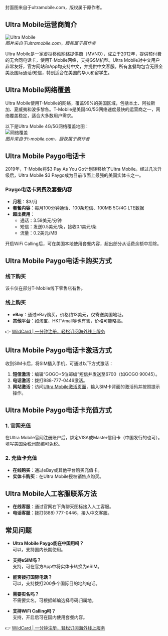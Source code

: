 封面图来自于ultramobile.com，版权属于原作者。

## Ultra Mobile运营商简介

![Ultra Mobile](https://d11ir4eijp84g9.cloudfront.net/ueditor/php/upload/image/20250311/1710203970350990.png)  
*图片来自于ultramobile.com，版权属于原作者*

Ultra Mobile是一家虚拟移动网络提供商（MVNO），成立于2012年，提供预付费的无合同电话卡，使用T-Mobile网络，支持GSM机型。Ultra Mobile对中文用户非常友好，官方网站和App均支持中文，并提供中文客服。所有套餐均包含无限全美及国际通话/短信，特别适合在美国的华人和留学生。

## Ultra Mobile网络覆盖

Ultra Mobile使用T-Mobile的网络，覆盖99%的美国区域，包括本土、阿拉斯加、夏威夷和波多黎各。T-Mobile是美国4G/5G网络速度最快的运营商之一，网络覆盖稳定，适合大多数用户需求。

以下是Ultra Mobile 4G/5G网络覆盖地图：  
![网络覆盖](https://d11ir4eijp84g9.cloudfront.net/ueditor/php/upload/image/20250311/1710203970340060.png)  
*图片来自于t-mobile.com，版权属于原作者*

## Ultra Mobile Paygo电话卡

2019年，T-Mobile将$3 Pay As You Go计划转移给了Ultra Mobile。经过几次升级后，Ultra Mobile $3 Paygo成为目前市面上最强的美国实体卡之一。

### Paygo电话卡资费及套餐内容

- **月租**：$3/月  
- **套餐内容**：每月100分钟通话、100条短信、100MB 5G/4G LTE数据  
- **超出费用**：  
  - 通话：3.59美元/分钟  
  - 短信：发送0.5美元/条，接收0.1美元/条  
  - 流量：0.2美元/MB  

开启WiFi Calling后，可在美国本地使用套餐内容，超出部分从话费余额中扣除。

## Ultra Mobile Paygo电话卡购买方式

### 线下购买

该卡仅在部分T-Mobile线下零售店有售。

### 线上购买

- **eBay**：通过eBay购买，价格约13美元，仅寄送美国地址。  
- **其他平台**：如淘宝、HKTVmall等也有售，价格可能略高。

👉 [WildCard | 一分钟注册，轻松订阅海外线上服务](https://bit.ly/bewildcard)

## Ultra Mobile Paygo电话卡激活方式

收到SIM卡后，将SIM插入手机，可通过以下方式激活：

1. **短信激活**：编辑“GOGO+5位邮编”短信并发送至6700（如GOGO 90045）。  
2. **电话激活**：拨打888-777-0446激活。  
3. **网站激活**：访问[Ultra Mobile激活页面](https://bit.ly/bewildcard)，输入SIM卡背面的激活码并按照提示操作。

## Ultra Mobile Paygo电话卡充值方式

### 1. 官网充值

在Ultra Mobile官网注册账户后，绑定VISA或Master信用卡（中国发行的也可）。填写美国免税州邮编可免税。

### 2. 充值卡充值

- **在线购买**：通过eBay或其他平台购买充值卡。  
- **实体卡购买**：在Ultra Mobile授权销售点购买。

## Ultra Mobile人工客服联系方法

- **在线客服**：通过官网右下角聊天图标接入人工客服。  
- **电话客服**：拨打(888) 777-0446，接入中文客服。

## 常见问题

- **Ultra Mobile Paygo能在中国用吗？**  
  可以，支持国内长期使用。  

- **支持eSIM吗？**  
  支持，可在官方App中将实体卡转换为eSIM。  

- **能否拨打国际电话？**  
  可以，支持拨打200多个国际目的地的电话。  

- **需要实名吗？**  
  不需要实名，可根据邮编选择号码归属地。  

- **支持WiFi Calling吗？**  
  支持，开启后可在国内使用套餐内容。

👉 [WildCard | 一分钟注册，轻松订阅海外线上服务](https://bit.ly/bewildcard)